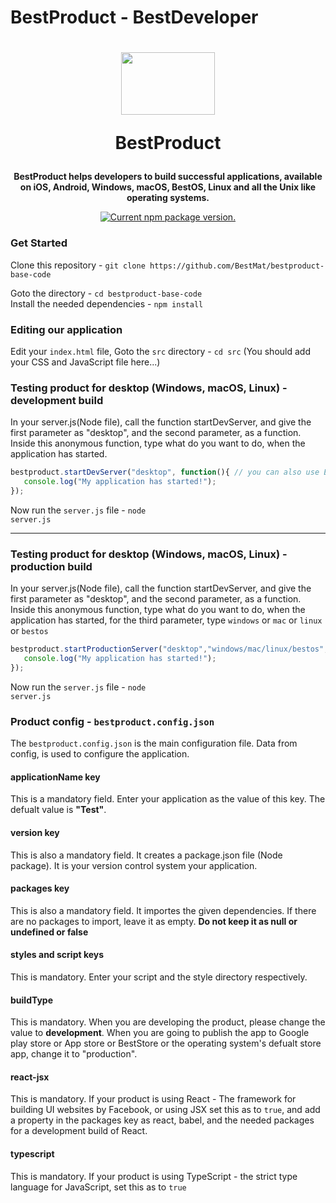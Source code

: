 # BestProduct - BestDeveloper
<h1 align="center">
 <center><img src="https://codeprojects.org/Vv-6CjeqcK83FycQ-qy2NxVKn1FA0MojyShNazJp4Us/BestMat.jpg" width="150" height="100"></center>
  
  BestProduct
</h1>

<p align="center">
  <strong>BestProduct helps developers to build successful applications, available on iOS, Android, Windows, macOS, BestOS, Linux and all the Unix like operating systems.</strong><br>
</p>

<p align="center">
  <a href="https://www.npmjs.org/package/bestproduct-bestmat">
    <img src="https://img.shields.io/npm/v/bestproduct-bestmat?color=brightgreen&label=NPM%20Package" alt="Current npm package version." />
  </a>
</p>



<h3>Get Started</h3>
Clone this repository  - <code>git clone https://github.com/BestMat/bestproduct-base-code</code>


Goto the directory - <code>cd bestproduct-base-code</code>            
Install the needed dependencies - <code>npm install</code>        



<h3>Editing our application</h3>
Edit your <code>index.html</code> file,
Goto the <code>src</code> directory - <code>cd src</code> (You should add your CSS and JavaScript file here...)

<h3>Testing product for desktop (Windows, macOS, Linux) - development build</h3>

In your server.js(Node file), call the function startDevServer, and give the first parameter as "desktop", and the second parameter, as a function. Inside this anonymous function, type what do you want to do, when the application has started.


```javascript
bestproduct.startDevServer("desktop", function(){ // you can also use ES6 arrow functions
   console.log("My application has started!");
});
```

Now run the <code>server.js</code> file - <code>node server.js</code>


***

<h3>Testing product for desktop (Windows, macOS, Linux) - production build</h3>

In your server.js(Node file), call the function startDevServer, and give the first parameter as "desktop", and the second parameter, as a function. Inside this anonymous function, type what do you want to do, when the application has started, for the third parameter, type `windows` or `mac` or `linux` or `bestos`


```javascript
bestproduct.startProductionServer("desktop","windows/mac/linux/bestos", function(){ // you can also use ES6 arrow functions
   console.log("My application has started!");
});
```

Now run the <code>server.js</code> file - <code>node server.js</code>

<h3>Product config - <code>bestproduct.config.json</code></h3>

The `bestproduct.config.json` is the main configuration file. Data from config, is used to configure the application.

<h4>applicationName key</h4>

This is a mandatory field. Enter your application as the value of this key. The defualt value is **"Test"**.

<h4>version key</h4>

This is also a mandatory field. It creates a package.json file (Node package). It is your version control system your application.

<h4>packages key</h4>

This is also a mandatory field. It importes the given dependencies. If there are no packages to import, leave it as empty. **Do not keep it as null or undefined or false**

<h4>styles and script keys</h4>
This is mandatory. Enter your script and the style directory respectively.
 
 <h4>buildType</h4>
 This is mandatory. When you are developing the product, please change the value to <b>development</b>. When you are going to publish the app to Google play store or App store or BestStore or the operating system's defualt store app, change it to "production".
 
 <h4>react-jsx</h4>
 This is mandatory. If your product is using React - The framework for building UI websites by Facebook, or using JSX set this as to <code>true</code>, and add a property in the packages key as react, babel, and the needed packages for a development build of React.
 
 <h4>typescript</h4>
 This is mandatory. If your product is using TypeScript - the strict type language for JavaScript, set this as to <code>true</code>
